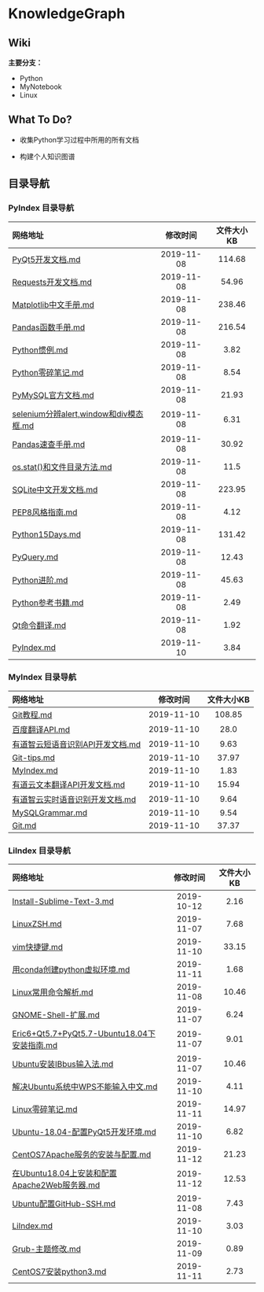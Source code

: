 # KnowledgeGraph

## Wiki
**主要分支：**
+ Python
+ MyNotebook
+  Linux

## What To Do?
+ 收集Python学习过程中所用的所有文档 

+ 构建个人知识图谱

  

## 目录导航

### PyIndex 目录导航

| 网络地址                                                     |  修改时间  | 文件大小KB |
| :----------------------------------------------------------- | :--------: | :--------: |
| [PyQt5开发文档.md](https://github.com/Chendemo12/KnowledgeGraph/wiki/PyQt5开发文档) | 2019-11-08 |   114.68   |
| [Requests开发文档.md](https://github.com/Chendemo12/KnowledgeGraph/wiki/Requests开发文档) | 2019-11-08 |   54.96    |
| [Matplotlib中文手册.md](https://github.com/Chendemo12/KnowledgeGraph/wiki/Matplotlib中文手册) | 2019-11-08 |   238.46   |
| [Pandas函数手册.md](https://github.com/Chendemo12/KnowledgeGraph/wiki/Pandas函数手册) | 2019-11-08 |   216.54   |
| [Python惯例.md](https://github.com/Chendemo12/KnowledgeGraph/wiki/Python惯例) | 2019-11-08 |    3.82    |
| [Python零碎笔记.md](https://github.com/Chendemo12/KnowledgeGraph/wiki/Python零碎笔记) | 2019-11-08 |    8.54    |
| [PyMySQL官方文档.md](https://github.com/Chendemo12/KnowledgeGraph/wiki/PyMySQL官方文档) | 2019-11-08 |   21.93    |
| [selenium分辨alert,window和div模态框.md](https://github.com/Chendemo12/KnowledgeGraph/wiki/selenium分辨alert,window和div模态框) | 2019-11-08 |    6.31    |
| [Pandas速查手册.md](https://github.com/Chendemo12/KnowledgeGraph/wiki/Pandas速查手册) | 2019-11-08 |   30.92    |
| [os.stat()和文件目录方法.md](https://github.com/Chendemo12/KnowledgeGraph/wiki/os.stat()和文件目录方法) | 2019-11-08 |    11.5    |
| [SQLite中文开发文档.md](https://github.com/Chendemo12/KnowledgeGraph/wiki/SQLite中文开发文档) | 2019-11-08 |   223.95   |
| [PEP8风格指南.md](https://github.com/Chendemo12/KnowledgeGraph/wiki/PEP8风格指南) | 2019-11-08 |    4.12    |
| [Python15Days.md](https://github.com/Chendemo12/KnowledgeGraph/wiki/Python15Days) | 2019-11-08 |   131.42   |
| [PyQuery.md](https://github.com/Chendemo12/KnowledgeGraph/wiki/PyQuery) | 2019-11-08 |   12.43    |
| [Python进阶.md](https://github.com/Chendemo12/KnowledgeGraph/wiki/Python进阶) | 2019-11-08 |   45.63    |
| [Python参考书籍.md](https://github.com/Chendemo12/KnowledgeGraph/wiki/Python参考书籍) | 2019-11-08 |    2.49    |
| [Qt命令翻译.md](https://github.com/Chendemo12/KnowledgeGraph/wiki/Qt命令翻译) | 2019-11-08 |    1.92    |
| [PyIndex.md](https://github.com/Chendemo12/KnowledgeGraph/wiki/PyIndex) | 2019-11-10 |    3.84    |
### MyIndex 目录导航

| 网络地址                                                     |  修改时间  | 文件大小KB |
| :----------------------------------------------------------- | :--------: | :--------: |
| [Git教程.md](https://github.com/Chendemo12/KnowledgeGraph/wiki/Git教程) | 2019-11-10 |   108.85   |
| [百度翻译API.md](https://github.com/Chendemo12/KnowledgeGraph/wiki/百度翻译API) | 2019-11-10 |    28.0    |
| [有道智云短语音识别API开发文档.md](https://github.com/Chendemo12/KnowledgeGraph/wiki/有道智云短语音识别API开发文档) | 2019-11-10 |    9.63    |
| [Git-tips.md](https://github.com/Chendemo12/KnowledgeGraph/wiki/Git-tips) | 2019-11-10 |   37.97    |
| [MyIndex.md](https://github.com/Chendemo12/KnowledgeGraph/wiki/MyIndex) | 2019-11-10 |    1.83    |
| [有道云文本翻译API开发文档.md](https://github.com/Chendemo12/KnowledgeGraph/wiki/有道云文本翻译API开发文档) | 2019-11-10 |   15.94    |
| [有道智云实时语音识别开发文档.md](https://github.com/Chendemo12/KnowledgeGraph/wiki/有道智云实时语音识别开发文档) | 2019-11-10 |    9.64    |
| [MySQLGrammar.md](https://github.com/Chendemo12/KnowledgeGraph/wiki/MySQLGrammar) | 2019-11-10 |    9.54    |
| [Git.md](https://github.com/Chendemo12/KnowledgeGraph/wiki/Git) | 2019-11-10 |   37.37    |
### LiIndex 目录导航

| 网络地址                                                     |  修改时间  | 文件大小KB |
| :----------------------------------------------------------- | :--------: | :--------: |
| [Install-Sublime-Text-3.md](https://github.com/Chendemo12/KnowledgeGraph/wiki/Install-Sublime-Text-3) | 2019-10-12 |    2.16    |
| [LinuxZSH.md](https://github.com/Chendemo12/KnowledgeGraph/wiki/LinuxZSH) | 2019-11-07 |    7.68    |
| [vim快捷键.md](https://github.com/Chendemo12/KnowledgeGraph/wiki/vim快捷键) | 2019-11-10 |   33.15    |
| [用conda创建python虚拟环境.md](https://github.com/Chendemo12/KnowledgeGraph/wiki/用conda创建python虚拟环境) | 2019-11-11 |    1.68    |
| [Linux常用命令解析.md](https://github.com/Chendemo12/KnowledgeGraph/wiki/Linux常用命令解析) | 2019-11-08 |   10.46    |
| [GNOME-Shell-扩展.md](https://github.com/Chendemo12/KnowledgeGraph/wiki/GNOME-Shell-扩展) | 2019-11-07 |    6.24    |
| [Eric6+Qt5.7+PyQt5.7-Ubuntu18.04下安装指南.md](https://github.com/Chendemo12/KnowledgeGraph/wiki/Eric6+Qt5.7+PyQt5.7-Ubuntu18.04下安装指南) | 2019-11-07 |    9.01    |
| [Ubuntu安装IBbus输入法.md](https://github.com/Chendemo12/KnowledgeGraph/wiki/Ubuntu安装IBbus输入法) | 2019-11-07 |   10.46    |
| [解决Ubuntu系统中WPS不能输入中文.md](https://github.com/Chendemo12/KnowledgeGraph/wiki/解决Ubuntu系统中WPS不能输入中文) | 2019-11-10 |    4.11    |
| [Linux零碎笔记.md](https://github.com/Chendemo12/KnowledgeGraph/wiki/Linux零碎笔记) | 2019-11-11 |   14.97    |
| [Ubuntu-18.04-配置PyQt5开发环境.md](https://github.com/Chendemo12/KnowledgeGraph/wiki/Ubuntu-18.04-配置PyQt5开发环境) | 2019-11-10 |    6.82    |
| [CentOS7Apache服务的安装与配置.md](https://github.com/Chendemo12/KnowledgeGraph/wiki/CentOS7Apache服务的安装与配置) | 2019-11-12 |   21.23    |
| [在Ubuntu18.04上安装和配置Apache2Web服务器.md](https://github.com/Chendemo12/KnowledgeGraph/wiki/在Ubuntu18.04上安装和配置Apache2Web服务器) | 2019-11-12 |   12.53    |
| [Ubuntu配置GitHub-SSH.md](https://github.com/Chendemo12/KnowledgeGraph/wiki/Ubuntu配置GitHub-SSH) | 2019-11-08 |    7.43    |
| [LiIndex.md](https://github.com/Chendemo12/KnowledgeGraph/wiki/LiIndex) | 2019-11-10 |    3.03    |
| [Grub-主题修改.md](https://github.com/Chendemo12/KnowledgeGraph/wiki/Grub-主题修改) | 2019-11-09 |    0.89    |
| [CentOS7安装python3.md](https://github.com/Chendemo12/KnowledgeGraph/wiki/CentOS7安装python3) | 2019-11-11 |    2.73    |